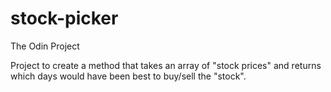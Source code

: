 # stock-picker

The Odin Project

Project to create a method that takes an array of "stock prices" and returns which days would have been best to buy/sell the "stock".